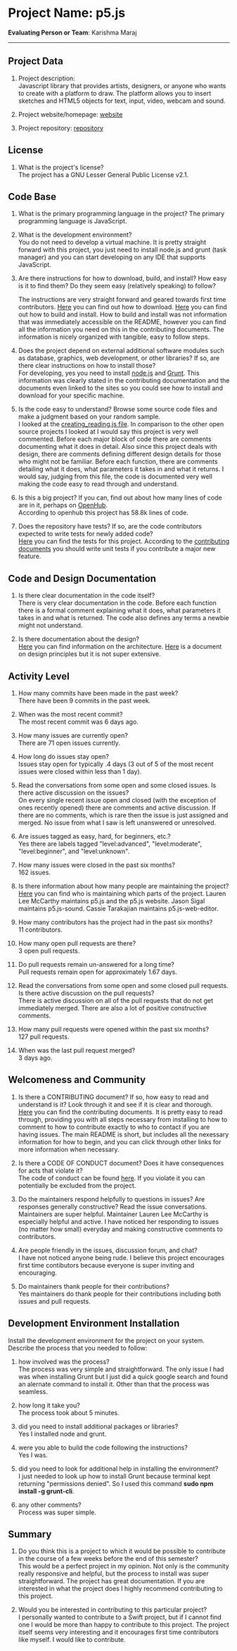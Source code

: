 # Project Name:  p5.js



**Evaluating Person or Team**:
Karishma Maraj

---

## Project Data

1. Project description: <br>
	Javascript library that provides artists, designers, or anyone who wants to create with a platform to draw. The platform allows you to insert sketches and HTML5 objects for text, input, video, webcam and sound. 

1. Project website/homepage:
	[website](https://p5js.org/)

1. Project repository:
	[repository](https://github.com/processing/p5.js)


## License

1. What is the project's license? <br>
	The project has a GNU Lesser General Public License v2.1.



## Code Base


1. What is the primary programming language in the project?
	The primary programming language is JavaScript. 

1. What is the development environment? <br>
	You do not need to develop a virtual machine. It is pretty straight forward with this project, you just need to install node.js and grunt (task manager) and you can start developing on any IDE that supports JavaScript.

1. Are there instructions for how to download, build, and install? How easy is it
to find them? Do they seem easy (relatively speaking) to follow? <br>

	The instructions are very straight forward and geared towards first time contributors. [Here](https://github.com/processing/p5.js#get-started) you can find out how to download. [Here](https://github.com/processing/p5.js/tree/master/contributor_docs#development-process) you can find out how to build and install. How to build and install was not information that was immediately accessible on the README, however you can find all the information you need on this in the contributing documents. The information is nicely organized with tangible, easy to follow steps. 


1. Does the project depend on external additional software modules such as
database,  graphics, web development, or other libraries? If so, are there clear instructions on how to install those? <br>
	For developing, yes you need to install [node.js](https://nodejs.org/en/) and [Grunt](https://gruntjs.com/). This information was clearly stated in the contributing documentation and the documents even linked to the sites so you could see how to install and download for your specific machine. 

1. Is the code easy to understand? Browse some source code files and make
a judgment based on your random sample. <br>
	I looked at the [creating_reading.js file](https://github.com/processing/p5.js/blob/master/src/color/creating_reading.js). In comparison to the other open source projects I looked at I would say this project is very well commented. Before each major block of code there are comments documenting what it does in detail. Also since this project deals with design, there are comments defining different design details for those who might not be familiar. Before each function, there are comments detailing what it does, what parameters it takes in and what it returns. I would say, judging from this file, the code is documented very well making the code easy to read through and understand. 

1. Is this a big project? If you can, find out about how many lines of code
are in it, perhaps on [OpenHub](https://www.openhub.net/). <br>
	According to openhub this project has 58.8k lines of code. 

1. Does the repository have tests? If so, are the code contributors expected to write tests for newly added code? <br>
	[Here](https://github.com/processing/p5.js/tree/master/test) you can find the tests for this project. According to the [contributing documents](https://github.com/processing/p5.js/tree/master/test) you should write unit tests if you contribute a major new feature. 


## Code and Design Documentation
1. Is there clear documentation in the code itself? <br>
	There is very clear documentation in the code. Before each function there is a formal comment explaining what it does, what parameters it takes in and what is returned. The code also defines any terms a newbie might not understand. 

1. Is there documentation about the design?  <br>
	[Here](https://github.com/processing/p5.js/blob/master/contributor_docs/webgl_mode_architecture.md) you can find information on the architecture. [Here](https://github.com/processing/p5.js/blob/master/contributor_docs/design_principles.md) is a document on design principles but it is not super extensive. 

## Activity Level


1. How many commits have been made in the past week? <br>
	There have been 9 commits in the past week. 

1. When was the most recent commit? <br>
	The most recent commit was 6 days ago. 

1. How many issues are currently open? <br>
	There are 71 open issues currently. 

1. How long do issues stay open? <br>
	Issues stay open for typically .4 days (3 out of 5 of the most recent issues were closed within less than 1 day).

1. Read the conversations from some open and some closed issues. Is there active discussion on the issues? <br>
	On every single recent issue open and closed (with the exception of ones recently opened) there are comments and active discussion. If there are no comments, which is rare then the issue is just assigned and merged. No issue from what I saw is left unanswered or unresolved. 

1. Are issues tagged as easy, hard, for beginners, etc.? <br>
	Yes there are labels tagged "level:advanced", "level:moderate", "level:beginner", and "level:unknown".

1. How many issues were closed in the past six months? <br>
	162 issues. 

1. Is there information about how many people are maintaining the project? <br>
	[Here](https://p5js.org/contributor-docs/#/) you can find who is maintaining which parts of the project. Lauren Lee McCarthy maintains p5.js and the p5.js website. Jason Sigal maintains p5.js-sound. Cassie Tarakajian maintains p5.js-web-editor. 

1. How many contributors has the project had in the past six months? <br>
	11 contributors.

1. How many open pull requests are there? <br>
	3 open pull requests.

1. Do pull requests remain un-answered for a long time? <br>
	Pull requests remain open for approximately 1.67 days.

1. Read the conversations from some open and some closed pull requests.  Is there active discussion on the pull requests? <br>
	There is active discussion on all of the pull requests that do not get immediately merged. There are also a lot of positive constructive comments. 


1. How many pull requests were opened within the past six months? <br>
	127 pull requests. 

1. When was the last  pull request  merged? <br>
	3 days ago. 

## Welcomeness and Community

1. Is there a CONTRIBUTING document? If so, how easy to read and understand is it?
Look through it and see if it is clear and thorough. <br>
	[Here](https://github.com/processing/p5.js/tree/master/contributor_docs) you can find the contributing documents. It is pretty easy to read through, providing you with all steps necessary from installing to how to comment to how to contribute exactly to who to contact if you are having issues. The main README is short, but includes all the nexessary information for how to begin, and you can click through other links for more information when necessary. 

1. Is there a CODE OF CONDUCT document? Does it have consequences for acts that
violate it? <br>
	The code of conduct can be found [here](https://github.com/processing/p5.js/blob/master/CODE_OF_CONDUCT.md). If you violate it you can potentially be excluded from the project. 

1. Do the maintainers respond helpfully to questions in issues?
Are responses generally constructive? Read the issue conversations. <br>
	Maintainers are super helpful. Maintainer Lauren Lee McCarthy is especially helpful and active. I have noticed her responding to issues (no matter how small) everyday and making constructive comments to contributors. 

1. Are people friendly in the issues, discussion forum, and chat? <br>
	I have not noticed anyone being rude. I believe this project encourages first time contibutors because everyone is super inviting and encouraging. 

1. Do maintainers thank people for their contributions? <br>
	Yes maintainers do thank people for their contributions including both issues and pull requests. 

## Development Environment Installation

Install the development environment for the project on your system.
Describe the process that you needed to follow:

1. how involved was the process? <br>
	The process was very simple and straightforward. The only issue I had was when installing Grunt but I just did a quick google search and found an alernate command to install it. Other than that the process was seamless. 

1. how long it take you? <br>
	The process took about 5 minutes. 

1. did you need to install additional packages or libraries? <br>
	Yes I installed node and grunt. 

1. were you able to build the code following the instructions? <br>
	Yes I was.

1. did you need to look for additional help in installing the environment? <br>
	I just needed to look up how to install Grunt because terminal kept returning "permissions denied". So I used this command **sudo npm install -g grunt-cli**. 

1. any other comments? <br>
	Process was super simple. 




## Summary
1. Do you think  this is a project to which it would be possible to contribute
in the course of a few weeks before the end of this semester? <br>
	This would be a perfect project in my opinion. Not only is the community really responsive and helpful, but the process to install was super straightforward. The project has great documentation. If you are interested in what the project does I highly recommend contributing to this project. 

1. Would you be interested in contributing to this particular project? <br>
	I personally wanted to contribute to a Swift project, but if I cannot find one I would be more than happy to contribute to this project. The project itself seems very interesting and it encourages first time contributors like myself. I would like to contribute. 


	